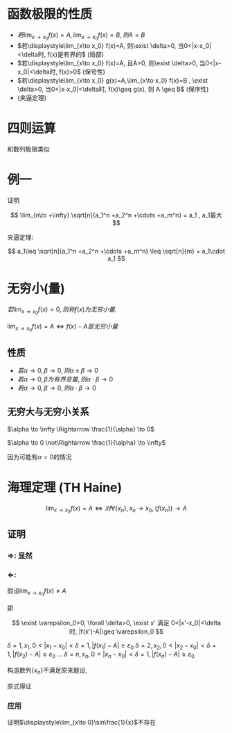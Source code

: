 # 函数极限的性质

* $若\displaystyle \lim_{x \to x_0} f(x) = A, \lim_{x \to x_0} f(x) = B, 则 A = B$
* $若\displaystyle\lim_{x\to x_0} f(x)=A, 则\exist \delta>0, 当0<|x-x_0|<\delta时, f(x)是有界的$ (局部)
* $若\displaystyle\lim_{x\to x_0} f(x)=A, 且A>0, 则\exist \delta>0, 当0<|x-x_0|<\delta时, f(x)>0$ (保号性)
* $若\displaystyle\lim_{x\to x_0} g(x)=A,\lim_{x\to x_0} f(x)=B , \exist \delta>0, 当0<|x-x_0|<\delta时, f(x)\geq g(x), 则 A \geq B$ (保序性)
* (夹逼定理)

# 四则运算

和数列极限类似

# 例一

证明 

$$
\lim_{n\to +\infty} \sqrt[n]{a_1^n +a_2^n +\cdots +a_m^n} = a_1 , a_1最大
$$

夹逼定理:

$$
a_1\leq \sqrt[n]{a_1^n +a_2^n +\cdots +a_m^n} \leq \sqrt[n]{m} = a_1\cdot a_1
$$

# 无穷小(量)

$若\displaystyle \lim_{x \to x_0} f(x)=0, 则称f(x)为无穷小量.$

$\displaystyle \lim_{x \to x_0} f(x)=A \Leftrightarrow f(x) - A 是无穷小量$

## 性质

* $若 \alpha \to 0, \beta \to 0, 则 \alpha \pm \beta \to 0$
* $若 \alpha \to 0, \beta 为有界变量, 则 \alpha \cdot \beta \to 0$
* $若 \alpha \to 0, \beta \to 0, 则 \alpha \cdot \beta \to 0$

## 无穷大与无穷小关系

$\alpha \to \infty \Rightarrow \frac{1}{\alpha} \to 0$

$\alpha \to 0 \not\Rightarrow \frac{1}{\alpha} \to \infty$

因为可能有$\alpha = 0$的情况

# 海理定理 (TH Haine)

$$
\lim_{x \to x_0}f(x) = A \Leftrightarrow 对 \forall \{x_n\}, x_n \to x_0, \{f(x_n)\} \to A
$$

## 证明

### $\Rightarrow$: 显然

### $\Leftarrow$:

假设$\displaystyle\lim_{x \to x_0} f(x)\neq A$

即

$$
\exist \varepsilon_0>0, \forall \delta>0, \exist x' 满足 0<|x'-x_0|<\delta 时,  |f(x')-A|\geq \varepsilon_0
$$

$\delta =1 , x_1, 0<|x_1-x_0|< \delta =1, |f(x_1)-A|\geq \varepsilon_0$
$\delta =2 , x_2, 0<|x_2-x_0|< \delta =1, |f(x_2)-A|\geq \varepsilon_0$
...
$\delta =n , x_n, 0<|x_n-x_0|< \delta =1, |f(x_n)-A|\geq \varepsilon_0$

构造数列$\{x_n\}$不满足原来题设,

原式得证

### 应用

证明$\displaystyle\lim_{x\to 0}\sin\frac{1}{x}$不存在